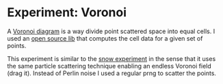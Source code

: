 <!--
  id: 2589
  date: 2014-08-26T18:17:47
  modified: 2015-10-25T07:09:46
  slug: experiment-voronoi
  type: post
  excerpt: <p>Particle scattering with Voronoi division.</p>
  categories: uncategorized
  tags: Perlin Noise, cool shit, experiment, prng
  inCv: 
  inPortfolio: 
  dateFrom: 
  dateTo: 
-->

# Experiment: Voronoi

<p>A <a href="http://en.m.wikipedia.org/wiki/Voronoi_diagram">Voronoi diagram</a> is a way divide point scattered space into equal cells. I used an <a href="https://github.com/gorhill/JavaScript-Voronoi">open source lib</a> that computes the cell data for a given set of points.</p>
<p><!--more--></p>
<p>This experiment is similar to the <a href="/experiment-snow/" title="Experiment: snow">snow experiment</a> in the sense that it uses the same particle scattering technique enabling an endless Voronoi field (drag it). Instead of Perlin noise I used a regular prng to scatter the points.</p>
<pre><code data-language="javascript" data-src="/static/experiment/voronoi.js"></code></pre>